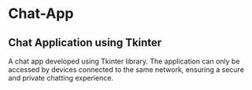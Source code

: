 # Chat-App

## Chat Application using Tkinter
A chat app developed using Tkinter library. The application can only be accessed by devices connected to the same network, ensuring a secure and private chatting experience.
